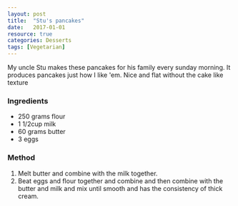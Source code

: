 ```yaml
---
layout: post
title:  "Stu's pancakes"
date:   2017-01-01
resource: true
categories: Desserts
tags: [Vegetarian]
---
```



My uncle Stu makes these pancakes for his family every sunday morning. It produces pancakes just how I like 'em. Nice and flat without the cake like texture

### Ingredients
* 250 grams flour
* 1 1/2cup milk
* 60 grams butter 
* 3 eggs


### Method
1. Melt butter and combine with the milk together.
2. Beat eggs and flour together and combine and then combine with the butter and milk and mix until smooth and has the consistency of thick cream. 


